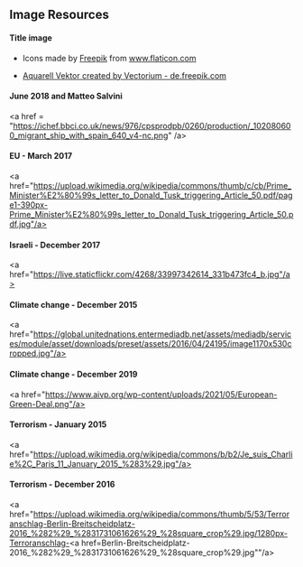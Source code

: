 ## Image Resources   

#### Title image  
- <div>Icons made by <a href="https://www.freepik.com" title="Freepik">Freepik</a> from <a href="https://www.flaticon.com/" title="Flaticon">www.flaticon.com</a></div>

- <a href="https://de.freepik.com/vektoren/aquarell">Aquarell Vektor created by Vectorium - de.freepik.com</a>

#### June 2018 and Matteo Salvini
<a href = "https://ichef.bbci.co.uk/news/976/cpsprodpb/0260/production/_102080600_migrant_ship_with_spain_640_v4-nc.png" /a>

#### EU - March 2017
<a href="https://upload.wikimedia.org/wikipedia/commons/thumb/c/cb/Prime_Minister%E2%80%99s_letter_to_Donald_Tusk_triggering_Article_50.pdf/page1-390px-Prime_Minister%E2%80%99s_letter_to_Donald_Tusk_triggering_Article_50.pdf.jpg"/a>

#### Israeli - December 2017
<a href="https://live.staticflickr.com/4268/33997342614_331b473fc4_b.jpg"/a>

#### Climate change - December 2015
<a href="https://global.unitednations.entermediadb.net/assets/mediadb/services/module/asset/downloads/preset/assets/2016/04/24195/image1170x530cropped.jpg"/a>

#### Climate change - December 2019
<a href="https://www.aivp.org/wp-content/uploads/2021/05/European-Green-Deal.png"/a>

#### Terrorism - January 2015
<a href="https://upload.wikimedia.org/wikipedia/commons/b/b2/Je_suis_Charlie%2C_Paris_11_January_2015_%283%29.jpg"/a>

#### Terrorism - December 2016
<a href="https://upload.wikimedia.org/wikipedia/commons/thumb/5/53/Terroranschlag-Berlin-Breitscheidplatz-2016_%282%29_%2831731061626%29_%28square_crop%29.jpg/1280px-Terroranschlag-<a href=Berlin-Breitscheidplatz-2016_%282%29_%2831731061626%29_%28square_crop%29.jpg""/a>
